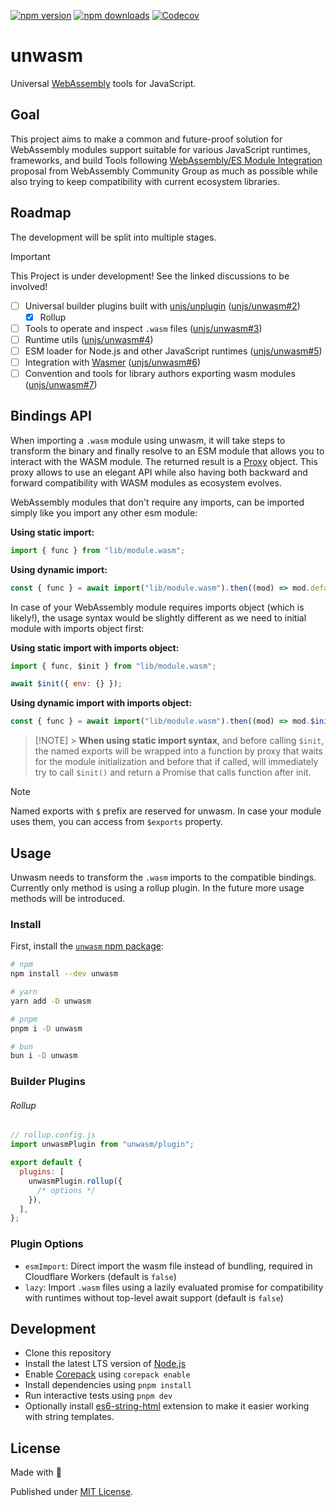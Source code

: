 [![npm version][npm-version-src]][npm-version-href]
[![npm downloads][npm-downloads-src]][npm-downloads-href]
[![Codecov][codecov-src]][codecov-href]

# unwasm

Universal [WebAssembly](https://webassembly.org/) tools for JavaScript.

## Goal

This project aims to make a common and future-proof solution for WebAssembly modules support suitable for various JavaScript runtimes, frameworks, and build Tools following [WebAssembly/ES Module Integration](https://github.com/WebAssembly/esm-integration/tree/main/proposals/esm-integration) proposal from WebAssembly Community Group as much as possible while also trying to keep compatibility with current ecosystem libraries.

## Roadmap

The development will be split into multiple stages.

> [!IMPORTANT]
> This Project is under development! See the linked discussions to be involved!

- [ ] Universal builder plugins built with [unjs/unplugin](https://github.com/unjs/unplugin) ([unjs/unwasm#2](https://github.com/unjs/unwasm/issues/2))
  - [x] Rollup
- [ ] Tools to operate and inspect `.wasm` files ([unjs/unwasm#3](https://github.com/unjs/unwasm/issues/3))
- [ ] Runtime utils ([unjs/unwasm#4](https://github.com/unjs/unwasm/issues/4))
- [ ] ESM loader for Node.js and other JavaScript runtimes ([unjs/unwasm#5](https://github.com/unjs/unwasm/issues/5))
- [ ] Integration with [Wasmer](https://github.com/wasmerio) ([unjs/unwasm#6](https://github.com/unjs/unwasm/issues/6))
- [ ] Convention and tools for library authors exporting wasm modules ([unjs/unwasm#7](https://github.com/unjs/unwasm/issues/7))

## Bindings API

When importing a `.wasm` module using unwasm, it will take steps to transform the binary and finally resolve to an ESM module that allows you to interact with the WASM module. The returned result is a [Proxy](https://developer.mozilla.org/en-US/docs/Web/JavaScript/Reference/Global_Objects/Proxy) object. This proxy allows to use an elegant API while also having both backward and forward compatibility with WASM modules as ecosystem evolves.

WebAssembly modules that don't require any imports, can be imported simply like you import any other esm module:

**Using static import:**

```js
import { func } from "lib/module.wasm";
```

**Using dynamic import:**

```js
const { func } = await import("lib/module.wasm").then((mod) => mod.default);
```

In case of your WebAssembly module requires imports object (which is likely!), the usage syntax would be slightly different as we need to initial module with imports object first:

**Using static import with imports object:**

```js
import { func, $init } from "lib/module.wasm";

await $init({ env: {} });
```

**Using dynamic import with imports object:**

```js
const { func } = await import("lib/module.wasm").then((mod) => mod.$init(env));
```

> [!NOTE] > **When using static import syntax**, and before calling `$init`, the named exports will be wrapped into a function by proxy that waits for the module initialization and before that if called, will immediately try to call `$init()` and return a Promise that calls function after init.

> [!NOTE]
> Named exports with `$` prefix are reserved for unwasm. In case your module uses them, you can access from `$exports` property.

## Usage

Unwasm needs to transform the `.wasm` imports to the compatible bindings. Currently only method is using a rollup plugin. In the future more usage methods will be introduced.

### Install

First, install the [`unwasm` npm package](https://www.npmjs.com/package/unwasm):

```sh
# npm
npm install --dev unwasm

# yarn
yarn add -D unwasm

# pnpm
pnpm i -D unwasm

# bun
bun i -D unwasm
```

### Builder Plugins

###### Rollup

```js
// rollup.config.js
import unwasmPlugin from "unwasm/plugin";

export default {
  plugins: [
    unwasmPlugin.rollup({
      /* options */
    }),
  ],
};
```

### Plugin Options

- `esmImport`: Direct import the wasm file instead of bundling, required in Cloudflare Workers (default is `false`)
- `lazy`: Import `.wasm` files using a lazily evaluated promise for compatibility with runtimes without top-level await support (default is `false`)

## Development

- Clone this repository
- Install the latest LTS version of [Node.js](https://nodejs.org/en/)
- Enable [Corepack](https://github.com/nodejs/corepack) using `corepack enable`
- Install dependencies using `pnpm install`
- Run interactive tests using `pnpm dev`
- Optionally install [es6-string-html](https://marketplace.visualstudio.com/items?itemName=Tobermory.es6-string-html) extension to make it easier working with string templates.

## License

Made with 💛

Published under [MIT License](./LICENSE).

<!-- Badges -->

[npm-version-src]: https://img.shields.io/npm/v/unwasm?style=flat&colorA=18181B&colorB=F0DB4F
[npm-version-href]: https://npmjs.com/package/unwasm
[npm-downloads-src]: https://img.shields.io/npm/dm/unwasm?style=flat&colorA=18181B&colorB=F0DB4F
[npm-downloads-href]: https://npmjs.com/package/unwasm
[codecov-src]: https://img.shields.io/codecov/c/gh/unjs/unwasm/main?style=flat&colorA=18181B&colorB=F0DB4F
[codecov-href]: https://codecov.io/gh/unjs/unwasm
